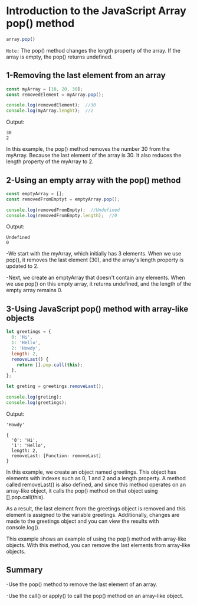 # Introduction to the JavaScript Array pop() method
```javascript
array.pop()
```
`Note:` The pop() method changes the length property of the array. If the array is empty, the pop() returns undefined.
## 1-Removing the last element from an array
```javascript
const myArray = [10, 20, 30];
const removedElement = myArray.pop();

console.log(removedElement);  //30
console.log(myArray.lenght);  //2
```
Output:
```
30
2
```
In this example, the pop() method removes the number 30 from the myArray. Because the last element of the array is 30. It also reduces the length property of the myArray to 2.
## 2-Using an empty array with the pop() method
```javascript
const emptyArray = [];
const removedFromEmptyt = emptyArray.pop();

console.log(removedFromEmpty);  //Undefined
console.log(removedFromEmpty.length);  //0
```
Output:
```
Undefined
0
```
-We start with the myArray, which initially has 3 elements. When we use pop(), it removes the last element (30), and the array's length property is updated to 2.

-Next, we create an emptyArray that doesn't contain any elements. When we use pop() on this empty array, it returns undefined, and the length of the empty array remains 0.
## 3-Using JavaScript pop() method with array-like objects
```javascript
let greetings = {
  0: 'Hi',
  1: 'Hello',
  2: 'Howdy',
  length: 2,
  removeLast() {
    return [].pop.call(this);
  },
};

let greting = greetings.removeLast();

console.log(greting);
console.log(greetings);
```
Output:
```
'Howdy'

{
  '0': 'Hi',
  '1': 'Hello',
  length: 2,
  removeLast: [Function: removeLast]
}
```
In this example, we create an object named greetings. This object has elements with indexes such as 0, 1 and 2 and a length property. A method called removeLast() is also defined, and since this method operates on an array-like object, it calls the pop() method on that object using [].pop.call(this).

As a result, the last element from the greetings object is removed and this element is assigned to the variable greetings. Additionally, changes are made to the greetings object and you can view the results with console.log().

This example shows an example of using the pop() method with array-like objects. With this method, you can remove the last elements from array-like objects.

## Summary
-Use the pop() method to remove the last element of an array.

-Use the call() or apply() to call the pop() method on an array-like object.


